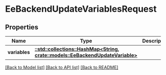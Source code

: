 # EeBackendUpdateVariablesRequest

## Properties

Name | Type | Description | Notes
------------ | ------------- | ------------- | -------------
**variables** | [**::std::collections::HashMap<String, crate::models::EeBackendUpdateVariable>**](EeBackendUpdateVariable.md) |  | 

[[Back to Model list]](../README.md#documentation-for-models) [[Back to API list]](../README.md#documentation-for-api-endpoints) [[Back to README]](../README.md)


